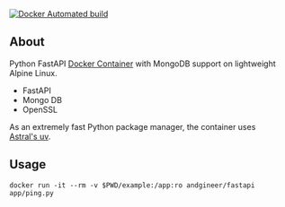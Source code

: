 [![Docker Automated build](https://img.shields.io/docker/image-size/andgineer/fastapi)](https://hub.docker.com/r/andgineer/fastapi)

## About

Python FastAPI [Docker Container](https://hub.docker.com/r/andgineer/fastapi) with MongoDB support on lightweight Alpine Linux.

- FastAPI
- Mongo DB
- OpenSSL

As an extremely fast Python package manager, the container uses  
[Astral's uv](https://github.com/astral-sh/uv).

## Usage

    docker run -it --rm -v $PWD/example:/app:ro andgineer/fastapi app/ping.py
